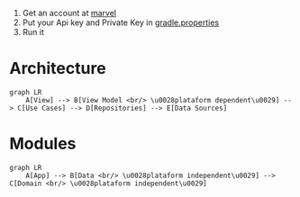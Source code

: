 1. Get an account at [marvel](https://developer.marvel.com/)
2. Put your Api key and Private Key in [gradle.properties](./gradle.properties)
3. Run it

# Architecture
```mermaid
graph LR
    A[View] --> B[View Model <br/> \u0028plataform dependent\u0029] --> C[Use Cases] --> D[Repositories] --> E[Data Sources]

```

# Modules
```mermaid
graph LR
    A[App] --> B[Data <br/> \u0028plataform independent\u0029] --> C[Domain <br/> \u0028plataform independent\u0029]

```